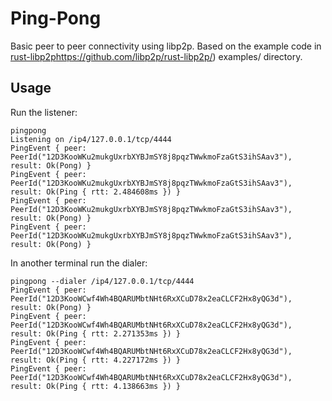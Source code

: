 # Ping-Pong

Basic peer to peer connectivity using libp2p. Based on the example
code in [rust-libp2p]()https://github.com/libp2p/rust-libp2p/)
examples/ directory.

## Usage

Run the listener:

```
pingpong
Listening on /ip4/127.0.0.1/tcp/4444
PingEvent { peer: PeerId("12D3KooWKu2mukgUxrbXYBJmSY8j8pqzTWwkmoFzaGtS3ihSAav3"), result: Ok(Pong) }
PingEvent { peer: PeerId("12D3KooWKu2mukgUxrbXYBJmSY8j8pqzTWwkmoFzaGtS3ihSAav3"), result: Ok(Ping { rtt: 2.484608ms }) }
PingEvent { peer: PeerId("12D3KooWKu2mukgUxrbXYBJmSY8j8pqzTWwkmoFzaGtS3ihSAav3"), result: Ok(Pong) }
PingEvent { peer: PeerId("12D3KooWKu2mukgUxrbXYBJmSY8j8pqzTWwkmoFzaGtS3ihSAav3"), result: Ok(Pong) }
```

In another terminal run the dialer:
```
pingpong --dialer /ip4/127.0.0.1/tcp/4444
PingEvent { peer: PeerId("12D3KooWCwf4Wh4BQARUMbtNHt6RxXCuD78x2eaCLCF2Hx8yQG3d"), result: Ok(Pong) }
PingEvent { peer: PeerId("12D3KooWCwf4Wh4BQARUMbtNHt6RxXCuD78x2eaCLCF2Hx8yQG3d"), result: Ok(Ping { rtt: 2.271353ms }) }
PingEvent { peer: PeerId("12D3KooWCwf4Wh4BQARUMbtNHt6RxXCuD78x2eaCLCF2Hx8yQG3d"), result: Ok(Ping { rtt: 4.227172ms }) }
PingEvent { peer: PeerId("12D3KooWCwf4Wh4BQARUMbtNHt6RxXCuD78x2eaCLCF2Hx8yQG3d"), result: Ok(Ping { rtt: 4.138663ms }) }

```
